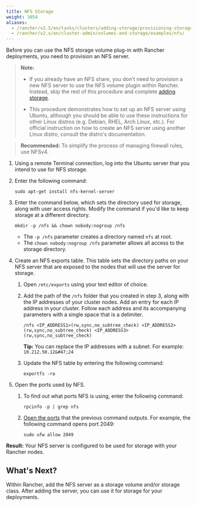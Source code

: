 ```yaml
---
title: NFS Storage
weight: 3054
aliases:
  - /rancher/v2.5/en/tasks/clusters/adding-storage/provisioning-storage/nfs/
  - /rancher/v2.x/en/cluster-admin/volumes-and-storage/examples/nfs/
---
```


Before you can use the NFS storage volume plug-in with Rancher deployments, you need to provision an NFS server.

>**Note:**
>
>- If you already have an NFS share, you don't need to provision a new NFS server to use the NFS volume plugin within Rancher. Instead, skip the rest of this procedure and complete [adding storage](../../../../../pages-for-subheaders/create-kubernetes-persistent-storage.md).
>
>- This procedure demonstrates how to set up an NFS server using Ubuntu, although you should be able to use these instructions for other Linux distros (e.g. Debian, RHEL, Arch Linux, etc.). For official instruction on how to create an NFS server using another Linux distro, consult the distro's documentation.

>**Recommended:** To simplify the process of managing firewall rules, use NFSv4.

1. Using a remote Terminal connection, log into the Ubuntu server that you intend to use for NFS storage.

1. Enter the following command:

    ```
    sudo apt-get install nfs-kernel-server
    ```

1. Enter the command below, which sets the directory used for storage, along with user access rights. Modify the command if you'd like to keep storage at a different directory.

    ```
    mkdir -p /nfs && chown nobody:nogroup /nfs
    ```
    - The `-p /nfs` parameter creates a directory named `nfs` at root.
    - The `chown nobody:nogroup /nfs` parameter allows all access to the storage directory.

1. Create an NFS exports table. This table sets the directory paths on your NFS server that are exposed to the nodes that will use the server for storage.

    1. Open `/etc/exports` using your text editor of choice.
    1. Add the path of the `/nfs` folder that you created in step 3, along with the IP addresses of your cluster nodes. Add an entry for each IP address in your cluster. Follow each address and its accompanying parameters with a single space that is a delimiter.

        ```
        /nfs <IP_ADDRESS1>(rw,sync,no_subtree_check) <IP_ADDRESS2>(rw,sync,no_subtree_check) <IP_ADDRESS3>(rw,sync,no_subtree_check)
        ```

        **Tip:**  You can replace the IP addresses with a subnet. For example: `10.212.50.12&#47;24`

    1. Update the NFS table by entering the following command:

        ```
        exportfs -ra
        ```

1. Open the ports used by NFS.

    1. To find out what ports NFS is using, enter the following command:

        ```
        rpcinfo -p | grep nfs
        ```
    2. [Open the ports](https://help.ubuntu.com/lts/serverguide/firewall.html.en) that the previous command outputs. For example, the following command opens port 2049:

        ```
        sudo ufw allow 2049
        ```

**Result:** Your NFS server is configured to be used for storage with your Rancher nodes.

## What's Next?

Within Rancher, add the NFS server as a storage volume and/or storage class. After adding the server, you can use it for storage for your deployments.
